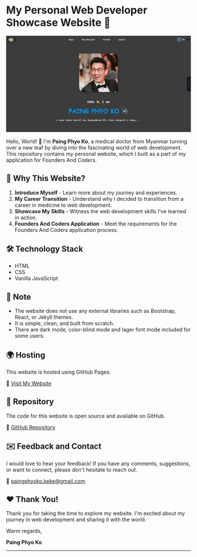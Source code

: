 # My Personal Web Developer Showcase Website :rocket:

![Website Preview](img/website-preview2.png)

Hello, World! :wave: I'm **Paing Phyo Ko**, a medical doctor from Myanmar turning over a new leaf by diving into the fascinating world of web development. This repository contains my personal website, which I built as a part of my application for Founders And Coders.

## :star2: Why This Website?

1. **Introduce Myself** - Learn more about my journey and experiences.
2. **My Career Transition** - Understand why I decided to transition from a career in medicine to web development.
3. **Showcase My Skills** - Witness the web development skills I've learned in action.
4. **Founders And Coders Application** - Meet the requirements for the Founders And Coders application process.

## :hammer_and_wrench: Technology Stack

- HTML
- CSS
- Vanilla JavaScript

## :no_entry_sign: Note

- The website does not use any external libraries such as Bootstrap, React, or Jekyll themes.
- It is simple, clean, and built from scratch.
- There are dark mode, color-blind mode and lager font mode included for some users.

## :earth_africa: Hosting

This website is hosted using GitHub Pages.

:link: [Visit My Website](https://paing-ko.github.io/myWebsite/)

## :file_folder: Repository

The code for this website is open source and available on GitHub.

:link: [GitHub Repository](https://github.com/Paing-Ko/myWebsite)

## :envelope: Feedback and Contact

I would love to hear your feedback! If you have any comments, suggestions, or want to connect, please don't hesitate to reach out.

:email: paingphyoko.keke@gmail.com

## :heart: Thank You!

Thank you for taking the time to explore my website. I'm excited about my journey in web development and sharing it with the world.

Warm regards,

**Paing Phyo Ko**

---

